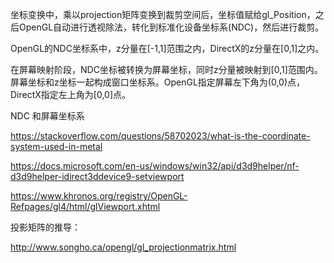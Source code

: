 坐标变换中，乘以projection矩阵变换到裁剪空间后，坐标值赋给gl_Position，之后OpenGL自动进行透视除法，转化到标准化设备坐标系(NDC)，然后进行裁剪。

OpenGL的NDC坐标系中，z分量在[-1,1]范围之内，DirectX的z分量在[0,1]之内。

在屏幕映射阶段，NDC坐标被转换为屏幕坐标，同时z分量被映射到[0,1]范围内。屏幕坐标和z坐标一起构成窗口坐标系。OpenGL指定屏幕左下角为(0,0)点，DirectX指定左上角为[0,0]点。



NDC 和屏幕坐标系

https://stackoverflow.com/questions/58702023/what-is-the-coordinate-system-used-in-metal

https://docs.microsoft.com/en-us/windows/win32/api/d3d9helper/nf-d3d9helper-idirect3ddevice9-setviewport

https://www.khronos.org/registry/OpenGL-Refpages/gl4/html/glViewport.xhtml



投影矩阵的推导：

http://www.songho.ca/opengl/gl_projectionmatrix.html